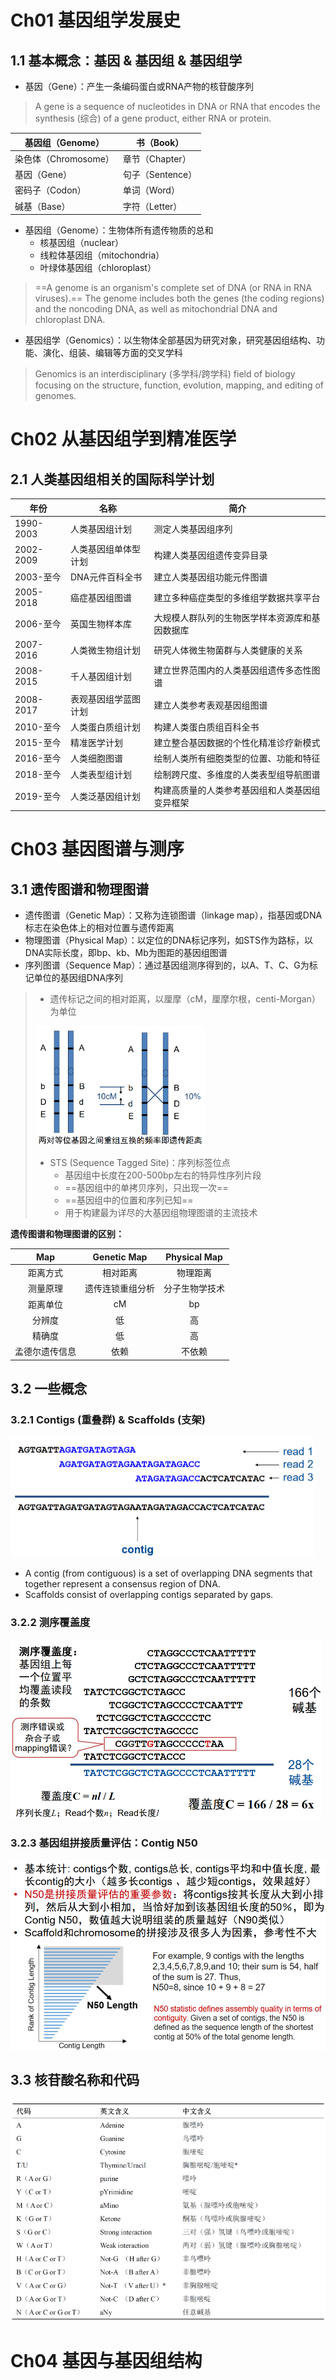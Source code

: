 # Ch01 基因组学发展史

## 1.1 基本概念：基因 & 基因组 & 基因组学

- 基因（Gene）：产生一条编码蛋白或RNA产物的核苷酸序列

> A gene is a sequence of nucleotides in DNA or RNA that encodes the synthesis (综合) of a gene product, either RNA or protein.

| 基因组（Genome）     | 书（Book）       |
| -------------------- | ---------------- |
| 染色体（Chromosome） | 章节（Chapter）  |
| 基因（Gene）         | 句子（Sentence） |
| 密码子（Codon）      | 单词（Word）     |
| 碱基（Base）         | 字符（Letter）   |

- 基因组（Genome）：生物体所有遗传物质的总和
  - 核基因组（nuclear）
  - 线粒体基因组（mitochondria）
  - 叶绿体基因组（chloroplast）

> ==A genome is an organism's complete set of DNA (or RNA in RNA viruses).== The genome includes both the genes (the coding regions) and the noncoding DNA, as well as mitochondrial DNA and chloroplast DNA.

- 基因组学（Genomics）：以生物体全部基因为研究对象，研究基因组结构、功能、演化、组装、编辑等方面的交叉学科

> Genomics is an interdisciplinary (多学科/跨学科) field of biology focusing on the structure, function, evolution, mapping, and editing of genomes.

# Ch02 从基因组学到精准医学

## 2.1 人类基因组相关的国际科学计划

| 年份      | 名称                 | 简介                                           |
| --------- | -------------------- | ---------------------------------------------- |
| 1990-2003 | 人类基因组计划       | 测定人类基因组序列                             |
| 2002-2009 | 人类基因组单体型计划 | 构建人类基因组遗传变异目录                     |
| 2003-至今 | DNA元件百科全书      | 建立人类基因组功能元件图谱                     |
| 2005-2018 | 癌症基因组图谱       | 建立多种癌症类型的多维组学数据共享平台         |
| 2006-至今 | 英国生物样本库       | 大规模人群队列的生物医学样本资源库和基因数据库 |
| 2007-2016 | 人类微生物组计划     | 研究人体微生物菌群与人类健康的关系             |
| 2008-2015 | 千人基因组计划       | 建立世界范围内的人类基因组遗传多态性图谱       |
| 2008-2017 | 表观基因组学蓝图计划 | 建立人类参考表观基因组图谱                     |
| 2010-至今 | 人类蛋白质组计划     | 构建人类蛋白质组百科全书                       |
| 2015-至今 | 精准医学计划         | 建立整合基因数据的个性化精准诊疗新模式         |
| 2016-至今 | 人类细胞图谱         | 绘制人类所有细胞类型的位置、功能和特征         |
| 2018-至今 | 人类表型组计划       | 绘制跨尺度、多维度的人类表型组导航图谱         |
| 2019-至今 | 人类泛基因组计划     | 构建高质量的人类参考基因组和人类基因组变异框架 |

# Ch03 基因图谱与测序

## 3.1 遗传图谱和物理图谱

- 遗传图谱（Genetic Map）：又称为连锁图谱（linkage map），指基因或DNA标志在染色体上的相对位置与遗传距离
- 物理图谱（Physical Map）：以定位的DNA标记序列，如STS作为路标，以DNA实际长度，即bp、kb、Mb为图距的基因组图谱
- 序列图谱（Sequence Map）：通过基因组测序得到的，以A、T、C、G为标记单位的基因组DNA序列

> - 遗传标记之间的相对距离，以厘摩（cM，厘摩尔根，centi-Morgan）为单位
>
> <img src="img/image-20231119185131780.png" alt="image-20231119185131780" style="zoom: 33%;" />
>
> - STS (Sequence Tagged Site)：序列标签位点
>   - 基因组中长度在200-500bp左右的特异性序列片段
>   - ==基因组中的单拷贝序列，只出现一次==
>   - ==基因组中的位置和序列已知==
>   - 用于构建最为详尽的大基因组物理图谱的主流技术

**遗传图谱和物理图谱的区别：**

|      Map       |   Genetic Map    |  Physical Map  |
| :------------: | :--------------: | :------------: |
|    距离方式    |     相对距离     |    物理距离    |
|    测量原理    | 遗传连锁重组分析 | 分子生物学技术 |
|    距离单位    |        cM        |       bp       |
|     分辨度     |        低        |       高       |
|     精确度     |        低        |       高       |
| 孟德尔遗传信息 |       依赖       |     不依赖     |

## 3.2 一些概念

### 3.2.1 Contigs (重叠群) & Scaffolds (支架)

<img src="img/image-20231119190945979.png" alt="image-20231119190945979" style="zoom: 50%;" />

- A contig (from contiguous) is a set of overlapping DNA segments that together represent a consensus region of DNA. 
- Scaffolds consist of overlapping contigs separated by gaps.

### 3.2.2 测序覆盖度

<img src="img/image-20231119191922419.png" alt="image-20231119191922419" style="zoom:50%;" />

### 3.2.3 基因组拼接质量评估：Contig N50

<img src="img/image-20231119192053151.png" alt="image-20231119192053151" style="zoom: 55%;" />

## 3.3 核苷酸名称和代码

<img src="img/image-20231119215031329.png" alt="image-20231119215031329" style="zoom: 65%;" />

# Ch04 基因与基因组结构




